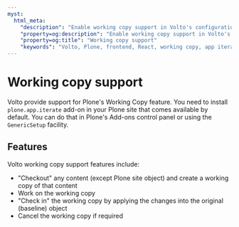 ```yaml
---
myst:
  html_meta:
    "description": "Enable working copy support in Volto's configuration object"
    "property=og:description": "Enable working copy support in Volto's configuration object"
    "property=og:title": "Working copy support"
    "keywords": "Volto, Plone, frontend, React, working copy, app iterate"
---
```


# Working copy support

Volto provide support for Plone's Working Copy feature. You need to install `plone.app.iterate` add-on in your Plone site that comes available by default. You can do that in Plone's Add-ons control panel or using the `GenericSetup` facility.

## Features

Volto working copy support features include:

- "Checkout" any content (except Plone site object) and create a working copy of that content
- Work on the working copy
- "Check in" the working copy by applying the changes into the original (baseline) object
- Cancel the working copy if required
